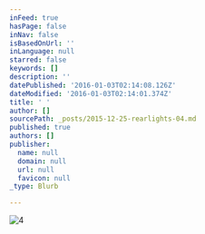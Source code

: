 ```yaml
---
inFeed: true
hasPage: false
inNav: false
isBasedOnUrl: ''
inLanguage: null
starred: false
keywords: []
description: ''
datePublished: '2016-01-03T02:14:08.126Z'
dateModified: '2016-01-03T02:14:01.374Z'
title: ' '
author: []
sourcePath: _posts/2015-12-25-rearlights-04.md
published: true
authors: []
publisher:
  name: null
  domain: null
  url: null
  favicon: null
_type: Blurb

---
```

![4](https://s3-us-west-2.amazonaws.com/the-grid-img/p/b5faeca3061884a832d1bf8e908df2c44d946ed5.jpg)